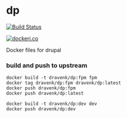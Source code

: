 # dp

[![Build Status](
https://img.shields.io/docker/cloud/build/dravenk/dp.svg
)](
https://cloud.docker.com/repository/docker/dravenk/dp/builds
)

[![dockeri.co](https://dockeri.co/image/dravenk/dp)](https://hub.docker.com/r/dravenk/dp/tags)

Docker files for drupal

### build and push to upstream

```console
docker build -t dravenk/dp:fpm fpm
docker tag dravenk/dp:fpm dravenk/dp:latest
docker push dravenk/dp:fpm
docker push dravenk/dp:latest

docker build -t dravenk/dp:dev dev
docker push dravenk/dp:dev
```


